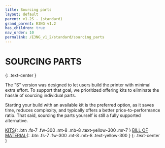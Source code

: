 ```yaml
---
title: Sourcing parts
layout: default
parent: v1.2S - (standard)
grand_parent: E3NG v1.2
has_children: true
nav_order: 10
permalink: /E3NG_v1_2/standard/sourcing_parts
---
```

# SOURCING PARTS
{: .text-center }

The "S" version was designed to let users build the printer with minimal extra effort. To support that goal, we prioritized offering kits to eliminate the hassle of sourcing individual parts.

Starting your build with an available kit is the preferred option, as it saves time, reduces complexity, and typically offers a better price-to-performance ratio. That said, sourcing the parts yourself is still a fully supported alternative.

[KITS]{: .btn .fs-7 .fw-300 .mt-8 .mb-8 .text-yellow-300 .mr-7 }
[BILL OF MATERIAL]{: .btn .fs-7 .fw-300 .mt-8 .mb-8 .text-yellow-300 }
{: .text-center }

[KITS]: https://rh3d.xyz/E3NG_v1_2/standard/sourcing_parts/kits
[BILL OF MATERIAL]: https://rh3d.xyz/E3NG_v1_2/standard/sourcing_parts/self_sourcing
